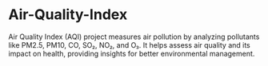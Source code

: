 # Air-Quality-Index
 Air Quality Index (AQI) project measures air pollution by analyzing pollutants like PM2.5, PM10, CO, SO₂, NO₂, and O₃. It helps assess air quality and its impact on health, providing insights for better environmental management.
